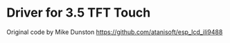 # Driver for 3.5 TFT Touch

Original code by Mike Dunston 
https://github.com/atanisoft/esp_lcd_ili9488